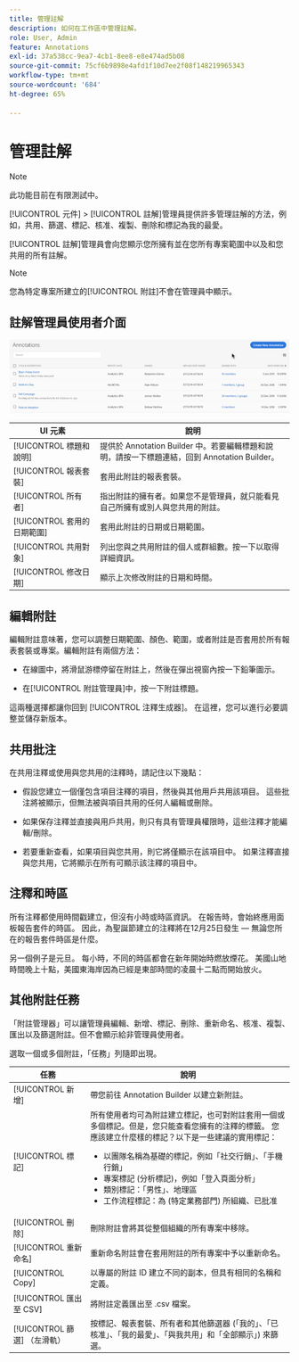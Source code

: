 ```yaml
---
title: 管理註解
description: 如何在工作區中管理註解。
role: User, Admin
feature: Annotations
exl-id: 37a538cc-9ea7-4cb1-8ee8-e8e474ad5b08
source-git-commit: 75cf6b9898e4afd1f10d7ee2f08f148219965343
workflow-type: tm+mt
source-wordcount: '684'
ht-degree: 65%

---
```


# 管理註解

>[!NOTE]
>
>此功能目前在有限測試中。

[!UICONTROL 元件] > [!UICONTROL 註解]管理員提供許多管理註解的方法，例如，共用、篩選、標記、核准、複製、刪除和標記為我的最愛。

[!UICONTROL 註解]管理員會向您顯示您所擁有並在您所有專案範圍中以及和您共用的所有註解。

>[!NOTE]
>
>您為特定專案所建立的[!UICONTROL 附註]不會在管理員中顯示。

## 註解管理員使用者介面

![](assets/annotation-mgr.png)

| UI 元素 | 說明 |
| --- | --- | 
| [!UICONTROL 標題和說明] | 提供於 Annotation Builder 中。若要編輯標題和說明，請按一下標題連結，回到 Annotation Builder。 |
| [!UICONTROL 報表套裝] | 套用此附註的報表套裝。 |
| [!UICONTROL 所有者] | 指出附註的擁有者。如果您不是管理員，就只能看見自己所擁有或別人與您共用的附註。 |
| [!UICONTROL 套用的日期範圍] | 套用此附註的日期或日期範圍。 |
| [!UICONTROL 共用對象] | 列出您與之共用附註的個人或群組數。按一下以取得詳細資訊。 |
| [!UICONTROL 修改日期] | 顯示上次修改附註的日期和時間。 |

## 編輯附註

編輯附註意味著，您可以調整日期範圍、顏色、範圍，或者附註是否套用於所有報表套裝或專案。編輯附註有兩個方法：

* 在線圖中，將滑鼠游標停留在附註上，然後在彈出視窗內按一下鉛筆圖示。

* 在[!UICONTROL 附註管理員]中，按一下附註標題。

這兩種選擇都讓你回到 [!UICONTROL 注釋生成器]。 在這裡，您可以進行必要調整並儲存新版本。

## 共用批注

在共用注釋或使用與您共用的注釋時，請記住以下幾點：

* 假設您建立一個僅包含項目注釋的項目，然後與其他用戶共用該項目。 這些批注將被顯示，但無法被與項目共用的任何人編輯或刪除。

* 如果保存注釋並直接與用戶共用，則只有具有管理員權限時，這些注釋才能編輯/刪除。

* 若要重新查看，如果項目與您共用，則它將僅顯示在該項目中。 如果注釋直接與您共用，它將顯示在所有可顯示該注釋的項目中。

## 注釋和時區

所有注釋都使用時間戳建立，但沒有小時或時區資訊。 在報告時，會始終應用面板報告套件的時區。 因此，為聖誕節建立的注釋將在12月25日發生 — 無論您所在的報告套件時區是什麼。

另一個例子是元旦。 每小時，不同的時區都會在新年開始時燃放煙花。 美國山地時間晚上十點，美國東海岸因為已經是東部時間的凌晨十二點而開始放火。

## 其他附註任務

「附註管理器」可以讓管理員編輯、新增、標記、刪除、重新命名、核准、複製、匯出以及篩選附註。但不會顯示給非管理員使用者。

選取一個或多個附註，「任務」列隨即出現。

| 任務 | 說明 |
| --- | --- |
| [!UICONTROL 新增] | 帶您前往 Annotation Builder 以建立新附註。 |
| [!UICONTROL 標記] | 所有使用者均可為附註建立標記，也可對附註套用一個或多個標記。但是，您只能查看您擁有的注釋的標籤。 您應該建立什麼樣的標記？以下是一些建議的實用標記：<ul><li>以團隊名稱為基礎的標記，例如「社交行銷」、「手機行銷」</li><li>專案標記 (分析標記)，例如「登入頁面分析」</li><li>類別標記：「男性」、地理區</li><li>工作流程標記：為 (特定業務部門) 所組織、已批准</li></ul> |
| [!UICONTROL 刪除] | 刪除附註會將其從整個組織的所有專案中移除。 |
| [!UICONTROL 重新命名] | 重新命名附註會在套用附註的所有專案中予以重新命名。 |
| [!UICONTROL Copy] | 以專屬的附註 ID 建立不同的副本，但具有相同的名稱和定義。 |
| [!UICONTROL 匯出至 CSV] | 將附註定義匯出至 .csv 檔案。 |
| [!UICONTROL 篩選] （左滑軌） | 按標記、報表套裝、所有者和其他篩選器 (「我的」、「已核准」、「我的最愛」、「與我共用」和「全部顯示」) 來篩選。 |
